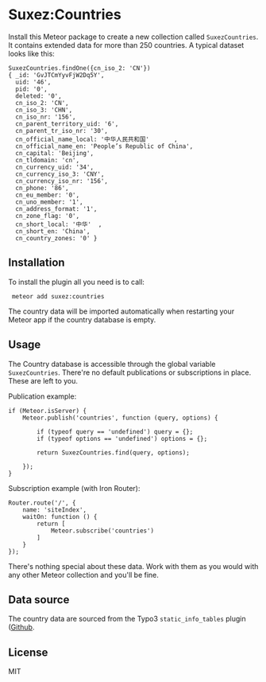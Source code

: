# Suxez:Countries

Install this Meteor package to create a new collection called `SuxezCountries`. It contains extended data for more than 250 countries. A typical dataset looks like this:

```
SuxezCountries.findOne({cn_iso_2: 'CN'})
{ _id: 'GvJTCmYyvFjW2Dq5Y',
  uid: '46',
  pid: '0',
  deleted: '0',
  cn_iso_2: 'CN',
  cn_iso_3: 'CHN',
  cn_iso_nr: '156',
  cn_parent_territory_uid: '6',
  cn_parent_tr_iso_nr: '30',
  cn_official_name_local: '中华人民共和国'       ,
  cn_official_name_en: 'People’s Republic of China',
  cn_capital: 'Beijing',
  cn_tldomain: 'cn',
  cn_currency_uid: '34',
  cn_currency_iso_3: 'CNY',
  cn_currency_iso_nr: '156',
  cn_phone: '86',
  cn_eu_member: '0',
  cn_uno_member: '1',
  cn_address_format: '1',
  cn_zone_flag: '0',
  cn_short_local: '中华'  ,
  cn_short_en: 'China',
  cn_country_zones: '0' }
```

## Installation

To install the plugin all you need is to call:

     meteor add suxez:countries

The country data will be imported automatically when restarting your Meteor app if the country database is empty.

## Usage

The Country database is accessible through the global variable `SuxezCountries`. There're no default publications or subscriptions in place. These are left to you.

Publication example:

```
if (Meteor.isServer) {
    Meteor.publish('countries', function (query, options) {

        if (typeof query == 'undefined') query = {};
        if (typeof options == 'undefined') options = {};

        return SuxezCountries.find(query, options);

    });
}
```

Subscription example (with Iron Router):

```
Router.route('/', {
    name: 'siteIndex',
    waitOn: function () {
        return [
            Meteor.subscribe('countries')
        ]
    }
});
```

There's nothing special about these data. Work with them as you would with any other Meteor collection and you'll be fine.


## Data source

The country data are sourced from the Typo3 `static_info_tables` plugin ([Github](https://github.com/typo3-ter/static_info_tables).

## License

MIT